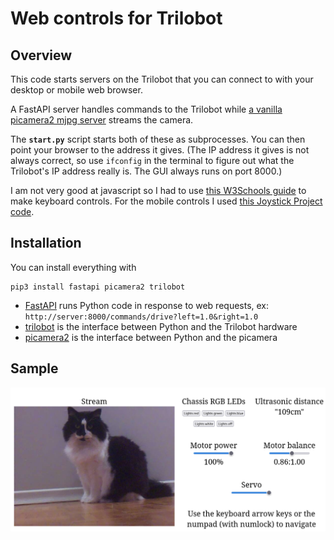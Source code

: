 # Web controls for Trilobot

## Overview

This code starts servers on the Trilobot that you can connect to with your desktop or mobile web browser.

A FastAPI server handles commands to the Trilobot while [a vanilla picamera2 mjpg server](https://github.com/raspberrypi/picamera2/blob/main/examples/mjpeg_server.py) streams the camera.

The **`start.py`** script starts both of these as subprocesses. You can then point your browser to the address it gives. (The IP address it gives is not always correct, so use `ifconfig` in the terminal to figure out what the Trilobot's IP address really is. The GUI always runs on port 8000.)

I am not very good at javascript so I had to use [this W3Schools guide](https://www.w3schools.com/graphics/game_controllers.asp) to make keyboard controls. For the mobile controls I used [this Joystick Project code](https://github.com/bobboteck/JoyStick).

## Installation

You can install everything with

```console
pip3 install fastapi picamera2 trilobot
```

* [FastAPI](https://pypi.org/project/fastapi/) runs Python code in response to web requests, ex: `http://server:8000/commands/drive?left=1.0&right=1.0`
* [trilobot](https://github.com/pimoroni/trilobot-python) is the interface between Python and the Trilobot hardware
* [picamera2](https://github.com/raspberrypi/picamera2) is the interface between Python and the picamera

## Sample

![A screenshot of the desktop GUI](screenshot.png)